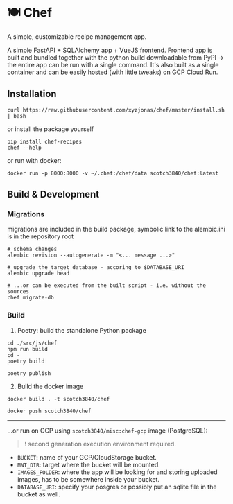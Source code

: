 # 🍽️ Chef

A simple, customizable recipe management app.

A simple FastAPI + SQLAlchemy app + VueJS frontend.
Frontend app is built and bundled together with the python build downloadable from PyPI -> the entire app can be run with a single command.
It's also built as a single container and can be easily hosted (with little tweaks) on GCP Cloud Run.

## Installation

```shell
curl https://raw.githubusercontent.com/xyzjonas/chef/master/install.sh | bash
```

or install the package yourself

```shell
pip install chef-recipes
chef --help
```


or run with docker:

```shell
docker run -p 8000:8000 -v ~/.chef:/chef/data scotch3840/chef:latest
```


## Build & Development
### Migrations
migrations are included in the build package, symbolic link to the alembic.ini is in the repository root
```shell
# schema changes
alembic revision --autogenerate -m "<... message ...>"

# upgrade the target database - accoring to $DATABASE_URI
alembic upgrade head

# ...or can be executed from the built script - i.e. without the sources
chef migrate-db
```
### Build
1. Poetry: build the standalone Python package
```shell
cd ./src/js/chef
npm run build
cd -
poetry build
```
```shell
poetry publish
```
2. Build the docker image
```shell
docker build . -t scotch3840/chef
```
```shell
docker push scotch3840/chef
```

---------

...or run on GCP using `scotch3840/misc:chef-gcp` image (PostgreSQL):
> ! second generation execution environment required.
- `BUCKET`: name of your GCP/CloudStorage bucket.
- `MNT_DIR`: target where the bucket will be mounted.
- `IMAGES_FOLDER`: where the app will be looking for and storing uploaded images, has to be somewhere inside your bucket.
- `DATABASE_URI`: specify your posgres or possibly put an sqlite file in the bucket as well.
